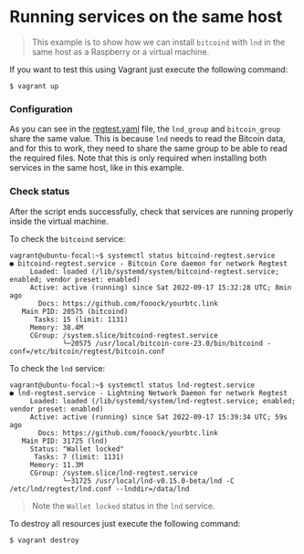 # Running services on the same host

>This example is to show how we can install `bitcoind` with `lnd` in the same host as
> a Raspberry or a virtual machine.

If you want to test this using Vagrant just execute the following command:

```shell
$ vagrant up
```

### Configuration

As you can see in the [regtest.yaml](regtest.yaml) file, the `lnd_group` and `bitcoin_group` share
the same value. This is because `lnd` needs to read the Bitcoin data, and for this to work, 
they need to share the same group to be able to read the required files. Note that this is only required
when installing both services in the same host, like in this example.

### Check status

After the script ends successfully, check that services are running properly inside the
virtual machine.

To check the `bitcoind` service:

```
vagrant@ubuntu-focal:~$ systemctl status bitcoind-regtest.service
● bitcoind-regtest.service - Bitcoin Core daemon for network Regtest
     Loaded: loaded (/lib/systemd/system/bitcoind-regtest.service; enabled; vendor preset: enabled)
     Active: active (running) since Sat 2022-09-17 15:32:28 UTC; 8min ago
       Docs: https://github.com/fooock/yourbtc.link
   Main PID: 20575 (bitcoind)
      Tasks: 15 (limit: 1131)
     Memory: 38.4M
     CGroup: /system.slice/bitcoind-regtest.service
             └─20575 /usr/local/bitcoin-core-23.0/bin/bitcoind -conf=/etc/bitcoin/regtest/bitcoin.conf
```

To check the `lnd` service:

```
vagrant@ubuntu-focal:~$ systemctl status lnd-regtest.service
● lnd-regtest.service - Lightning Network Daemon for network Regtest
     Loaded: loaded (/lib/systemd/system/lnd-regtest.service; enabled; vendor preset: enabled)
     Active: active (running) since Sat 2022-09-17 15:39:34 UTC; 59s ago
       Docs: https://github.com/fooock/yourbtc.link
   Main PID: 31725 (lnd)
     Status: "Wallet locked"
      Tasks: 7 (limit: 1131)
     Memory: 11.3M
     CGroup: /system.slice/lnd-regtest.service
             └─31725 /usr/local/lnd-v0.15.0-beta/lnd -C /etc/lnd/regtest/lnd.conf --lnddir=/data/lnd
```

>Note the `Wallet locked` status in the `lnd` service.

To destroy all resources just execute the following command:

```shell
$ vagrant destroy
```
